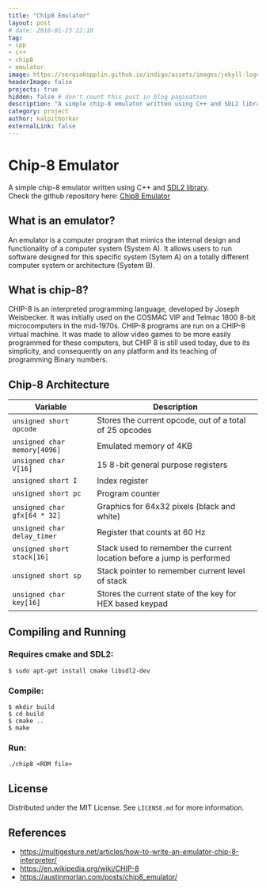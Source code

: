 ```yaml
---
title: "Chip8 Emulator"
layout: post
# date: 2016-01-23 22:10
tag:
- cpp
- c++
- chip8
- emulator
image: https://sergiokopplin.github.io/indigo/assets/images/jekyll-logo-light-solid.png
headerImage: false
projects: true
hidden: false # don't count this post in blog pagination
description: "A simple chip-8 emulator written using C++ and SDL2 library."
category: project
author: kalpitborkar
externalLink: false
---
```


# Chip-8 Emulator
A simple chip-8 emulator written using C++ and [SDL2 library](https://www.libsdl.org/).\
Check the github repository here: [Chip8 Emulator](https://github.com/kalpitborkar/Chip8-Emulator)

## What is an emulator?
An emulator is a computer program that mimics the internal design and functionality of a computer system (System A). It allows users to run software designed for this specific system (Sytem A) on a totally different computer system or architecture (System B).

## What is chip-8?
CHIP-8 is an interpreted programming language, developed by Joseph Weisbecker. It was initially used on the COSMAC VIP and Telmac 1800 8-bit microcomputers in the mid-1970s. CHIP-8 programs are run on a CHIP-8 virtual machine. It was made to allow video games to be more easily programmed for these computers, but CHIP 8 is still used today, due to its simplicity, and consequently on any platform and its teaching of programming Binary numbers.

## Chip-8 Architecture

| Variable                           | Description                                                                    |
| ---------------------------------- | ------------------------------------------------------------------------------ |
| `unsigned short opcode`            | Stores the current opcode, out of a total of 25 opcodes                        |
| `unsigned char memory[4096]`       | Emulated memory of 4KB                                                         |
| `unsigned char V[16]`              | 15 8-bit general purpose registers                                             |
| `unsigned short I`                 | Index register                                                                 |
| `unsigned short pc`                | Program counter                                                                |
| `unsigned char gfx[64 * 32]`       | Graphics for 64x32 pixels (black and white)                                    |
| `unsigned char delay_timer`        | Register that counts at 60 Hz                                                  |
| `unsigned short stack[16]`         | Stack used to remember the current location before a jump is performed         |
| `unsigned short sp`                | Stack pointer to remember current level of stack                               |
| `unsigned char key[16]`            | Stores the current state of the key for HEX based keypad                       |

## Compiling and Running

### Requires cmake and SDL2:
```
$ sudo apt-get install cmake libsdl2-dev
```

### Compile:
```
$ mkdir build
$ cd build
$ cmake ..
$ make
```

### Run:
```
./chip8 <ROM file>
```

## License
Distributed under the MIT License. See `LICENSE.md` for more information.

## References
- https://multigesture.net/articles/how-to-write-an-emulator-chip-8-interpreter/
- https://en.wikipedia.org/wiki/CHIP-8
- https://austinmorlan.com/posts/chip8_emulator/
